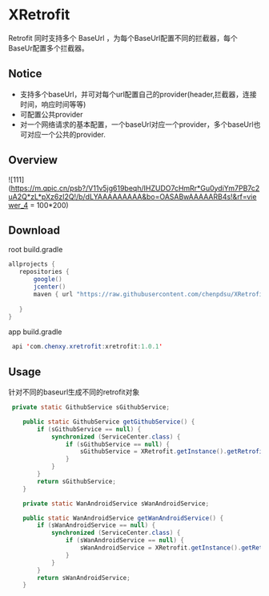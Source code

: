 # XRetrofit
 Retrofit 同时支持多个 BaseUrl ，为每个BaseUrl配置不同的拦截器，每个BaseUr配置多个拦截器。
 
## Notice

 - 支持多个baseUrl，并可对每个url配置自己的provider(header,拦截器，连接时间，响应时间等等)
 - 可配置公共provider
 - 对一个网络请求的基本配置，一个baseUrl对应一个provider，多个baseUrl也可对应一个公共的provider.


## Overview
![111](https://m.qpic.cn/psb?/V11v5jg619beqh/IHZUDO7cHmRr*Gu0ydiYm7PB7c2uA2Q*zL*pXz6zI2Q!/b/dLYAAAAAAAAA&bo=OASABwAAAAARB4s!&rf=viewer_4 = 100*200)

## Download

root build.gradle
 ```java
 allprojects {
    repositories {
        google()
        jcenter()
        maven { url "https://raw.githubusercontent.com/chenpdsu/XRetrofit/master" }
        
    }
}
```
app build.gradle
```java
 api 'com.chenxy.xretrofit:xretrofit:1.0.1'
```

## Usage
针对不同的baseurl生成不同的retrofit对象

``` java
 private static GithubService sGithubService;

    public static GithubService getGithubService() {
        if (sGithubService == null) {
            synchronized (ServiceCenter.class) {
                if (sGithubService == null) {
                    sGithubService = XRetrofit.getInstance().getRetrofit(BaseUrlConfig.baseUrl_GitHub, true).create(GithubService.class);
                }
            }
        }
        return sGithubService;
    }

    private static WanAndroidService sWanAndroidService;

    public static WanAndroidService getWanAndroidService() {
        if (sWanAndroidService == null) {
            synchronized (ServiceCenter.class) {
                if (sWanAndroidService == null) {
                    sWanAndroidService = XRetrofit.getInstance().getRetrofit(BaseUrlConfig.baseUrl_WanAndroid, true).create(WanAndroidService.class);
                }
            }
        }
        return sWanAndroidService;
    }
```
